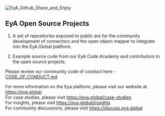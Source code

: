 ![EyA_Github_Share_and_Enjoy](https://user-images.githubusercontent.com/80708150/170241090-87503b8b-5f1f-44e7-980b-d95423c0674f.jpg)

## EyA Open Source Projects

1) A set of repositories exposed to public are for the community development of connectors and the open object mapper to integrate into the EyA.Global platform.

2) Example source code from our EyA Code Academy and contributors to the open source projects.

Please review our community code of conduct here - [CODE_OF_CONDUCT.md](https://github.com/EyA-Global/.github/blob/main/CODE_OF_CONDUCT.md)

For more information on the Eya platform, please visit our website at https://eya.global </br>
For case studies, please visit https://eya.global/case-studies </br>
For insights, please visit https://eya.global/insights </br>
For community discussions, please visit https://discuss.eya.global


